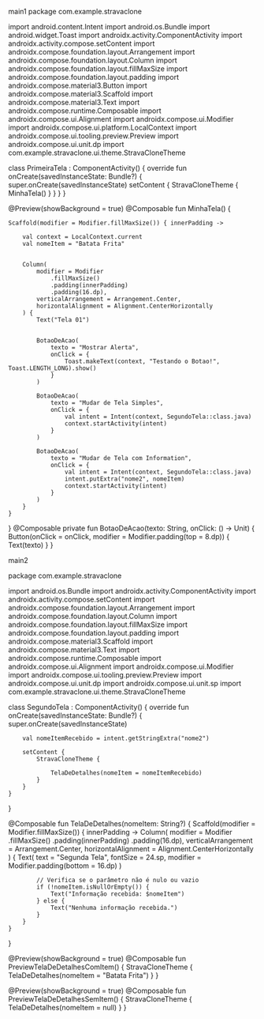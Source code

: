 main1
package com.example.stravaclone

import android.content.Intent
import android.os.Bundle
import android.widget.Toast
import androidx.activity.ComponentActivity
import androidx.activity.compose.setContent
import androidx.compose.foundation.layout.Arrangement
import androidx.compose.foundation.layout.Column
import androidx.compose.foundation.layout.fillMaxSize
import androidx.compose.foundation.layout.padding
import androidx.compose.material3.Button
import androidx.compose.material3.Scaffold
import androidx.compose.material3.Text
import androidx.compose.runtime.Composable
import androidx.compose.ui.Alignment
import androidx.compose.ui.Modifier
import androidx.compose.ui.platform.LocalContext
import androidx.compose.ui.tooling.preview.Preview
import androidx.compose.ui.unit.dp
import com.example.stravaclone.ui.theme.StravaCloneTheme


class PrimeiraTela : ComponentActivity() {
    override fun onCreate(savedInstanceState: Bundle?) {
        super.onCreate(savedInstanceState)
        setContent {
            StravaCloneTheme {
                MinhaTela()
            }
        }
    }
}

@Preview(showBackground = true)
@Composable
fun MinhaTela() {
    
    Scaffold(modifier = Modifier.fillMaxSize()) { innerPadding ->
        
        val context = LocalContext.current
        val nomeItem = "Batata Frita"

        
        Column(
            modifier = Modifier
                .fillMaxSize()
                .padding(innerPadding)
                .padding(16.dp),
            verticalArrangement = Arrangement.Center,
            horizontalAlignment = Alignment.CenterHorizontally
        ) {
            Text("Tela 01")


            BotaoDeAcao(
                texto = "Mostrar Alerta",
                onClick = {
                    Toast.makeText(context, "Testando o Botao!", Toast.LENGTH_LONG).show()
                }
            )

            BotaoDeAcao(
                texto = "Mudar de Tela Simples",
                onClick = {
                    val intent = Intent(context, SegundoTela::class.java)
                    context.startActivity(intent)
                }
            )

            BotaoDeAcao(
                texto = "Mudar de Tela com Information",
                onClick = {
                    val intent = Intent(context, SegundoTela::class.java)
                    intent.putExtra("nome2", nomeItem)
                    context.startActivity(intent)
                }
            )
        }
    }
}
@Composable
private fun BotaoDeAcao(texto: String, onClick: () -> Unit) {
    Button(onClick = onClick, modifier = Modifier.padding(top = 8.dp)) {
        Text(texto)
    }
}

main2

package com.example.stravaclone

import android.os.Bundle
import androidx.activity.ComponentActivity
import androidx.activity.compose.setContent
import androidx.compose.foundation.layout.Arrangement
import androidx.compose.foundation.layout.Column
import androidx.compose.foundation.layout.fillMaxSize
import androidx.compose.foundation.layout.padding
import androidx.compose.material3.Scaffold
import androidx.compose.material3.Text
import androidx.compose.runtime.Composable
import androidx.compose.ui.Alignment
import androidx.compose.ui.Modifier
import androidx.compose.ui.tooling.preview.Preview
import androidx.compose.ui.unit.dp
import androidx.compose.ui.unit.sp
import com.example.stravaclone.ui.theme.StravaCloneTheme

class SegundoTela : ComponentActivity() {
    override fun onCreate(savedInstanceState: Bundle?) {
        super.onCreate(savedInstanceState)


        val nomeItemRecebido = intent.getStringExtra("nome2")

        setContent {
            StravaCloneTheme {

                TelaDeDetalhes(nomeItem = nomeItemRecebido)
            }
        }
    }
}

@Composable
fun TelaDeDetalhes(nomeItem: String?) {
    Scaffold(modifier = Modifier.fillMaxSize()) { innerPadding ->
        Column(
            modifier = Modifier
                .fillMaxSize()
                .padding(innerPadding)
                .padding(16.dp),
            verticalArrangement = Arrangement.Center,
            horizontalAlignment = Alignment.CenterHorizontally
        ) {
            Text(
                text = "Segunda Tela",
                fontSize = 24.sp,
                modifier = Modifier.padding(bottom = 16.dp)
            )

            // Verifica se o parâmetro não é nulo ou vazio
            if (!nomeItem.isNullOrEmpty()) {
                Text("Informação recebida: $nomeItem")
            } else {
                Text("Nenhuma informação recebida.")
            }
        }
    }
}

@Preview(showBackground = true)
@Composable
fun PreviewTelaDeDetalhesComItem() {
    StravaCloneTheme {
        TelaDeDetalhes(nomeItem = "Batata Frita")
    }
}

@Preview(showBackground = true)
@Composable
fun PreviewTelaDeDetalhesSemItem() {
    StravaCloneTheme {
        TelaDeDetalhes(nomeItem = null)
    }
}

